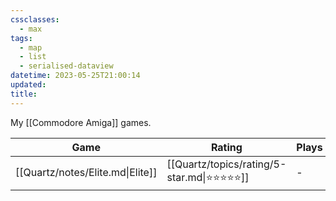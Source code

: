 ```yaml
---
cssclasses:
  - max
tags:
  - map
  - list
  - serialised-dataview
datetime: 2023-05-25T21:00:14
updated: 
title:
---
```

My [[Commodore Amiga]] games.

<!-- QueryToSerialize: table without id file.link as Game, rating as Rating, playthroughs as "Plays",split( filter(file.tags, (t) => startswith(t, "#status") )[0], "/" )[1] as Status from #video-game where contains(platform, [[Commodore Amiga]]) sort file.name -->
<!-- SerializedQuery: table without id file.link as Game, rating as Rating, playthroughs as "Plays",split( filter(file.tags, (t) => startswith(t, "#status") )[0], "/" )[1] as Status from #video-game where contains(platform, [[Commodore Amiga]]) sort file.name -->

| Game                             | Rating                                         | Plays | Status    |
| -------------------------------- | ---------------------------------------------- | ----- | --------- |
| [[Quartz/notes/Elite.md\|Elite]] | [[Quartz/topics/rating/5-star.md\|⭐️⭐️⭐️⭐️⭐️]] | \-    | completed |
<!-- SerializedQuery END -->

